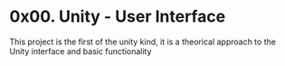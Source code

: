 # 0x00. Unity - User Interface

This project is the first of the unity kind, it is a theorical approach to the Unity interface and basic functionality